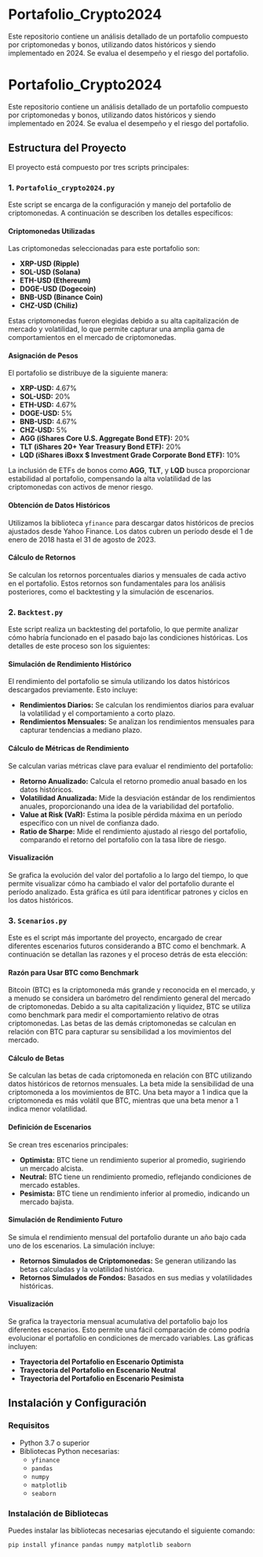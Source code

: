 # Portafolio_Crypto2024
Este repositorio contiene un análisis detallado de un portafolio compuesto por criptomonedas y bonos, utilizando datos históricos y siendo implementado en 2024. Se evalua el desempeño y el riesgo del portafolio.

# Portafolio_Crypto2024
Este repositorio contiene un análisis detallado de un portafolio compuesto por criptomonedas y bonos, utilizando datos históricos y siendo implementado en 2024. Se evalua el desempeño y el riesgo del portafolio.

## Estructura del Proyecto

El proyecto está compuesto por tres scripts principales:

### 1. `Portafolio_crypto2024.py`

Este script se encarga de la configuración y manejo del portafolio de criptomonedas. A continuación se describen los detalles específicos:

#### **Criptomonedas Utilizadas**
Las criptomonedas seleccionadas para este portafolio son:
- **XRP-USD (Ripple)**
- **SOL-USD (Solana)**
- **ETH-USD (Ethereum)**
- **DOGE-USD (Dogecoin)**
- **BNB-USD (Binance Coin)**
- **CHZ-USD (Chiliz)**

Estas criptomonedas fueron elegidas debido a su alta capitalización de mercado y volatilidad, lo que permite capturar una amplia gama de comportamientos en el mercado de criptomonedas.

#### **Asignación de Pesos**
El portafolio se distribuye de la siguiente manera:
- **XRP-USD:** 4.67%
- **SOL-USD:** 20%
- **ETH-USD:** 4.67%
- **DOGE-USD:** 5%
- **BNB-USD:** 4.67%
- **CHZ-USD:** 5%
- **AGG (iShares Core U.S. Aggregate Bond ETF):** 20%
- **TLT (iShares 20+ Year Treasury Bond ETF):** 20%
- **LQD (iShares iBoxx $ Investment Grade Corporate Bond ETF):** 10%

La inclusión de ETFs de bonos como **AGG**, **TLT**, y **LQD** busca proporcionar estabilidad al portafolio, compensando la alta volatilidad de las criptomonedas con activos de menor riesgo.

#### **Obtención de Datos Históricos**
Utilizamos la biblioteca `yfinance` para descargar datos históricos de precios ajustados desde Yahoo Finance. Los datos cubren un período desde el 1 de enero de 2018 hasta el 31 de agosto de 2023.

#### **Cálculo de Retornos**
Se calculan los retornos porcentuales diarios y mensuales de cada activo en el portafolio. Estos retornos son fundamentales para los análisis posteriores, como el backtesting y la simulación de escenarios.

### 2. `Backtest.py`

Este script realiza un backtesting del portafolio, lo que permite analizar cómo habría funcionado en el pasado bajo las condiciones históricas. Los detalles de este proceso son los siguientes:

#### **Simulación de Rendimiento Histórico**
El rendimiento del portafolio se simula utilizando los datos históricos descargados previamente. Esto incluye:
- **Rendimientos Diarios:** Se calculan los rendimientos diarios para evaluar la volatilidad y el comportamiento a corto plazo.
- **Rendimientos Mensuales:** Se analizan los rendimientos mensuales para capturar tendencias a mediano plazo.

#### **Cálculo de Métricas de Rendimiento**
Se calculan varias métricas clave para evaluar el rendimiento del portafolio:
- **Retorno Anualizado:** Calcula el retorno promedio anual basado en los datos históricos.
- **Volatilidad Anualizada:** Mide la desviación estándar de los rendimientos anuales, proporcionando una idea de la variabilidad del portafolio.
- **Value at Risk (VaR):** Estima la posible pérdida máxima en un período específico con un nivel de confianza dado.
- **Ratio de Sharpe:** Mide el rendimiento ajustado al riesgo del portafolio, comparando el retorno del portafolio con la tasa libre de riesgo.

#### **Visualización**
Se grafica la evolución del valor del portafolio a lo largo del tiempo, lo que permite visualizar cómo ha cambiado el valor del portafolio durante el período analizado. Esta gráfica es útil para identificar patrones y ciclos en los datos históricos.

### 3. `Scenarios.py`

Este es el script más importante del proyecto, encargado de crear diferentes escenarios futuros considerando a BTC como el benchmark. A continuación se detallan las razones y el proceso detrás de esta elección:

#### **Razón para Usar BTC como Benchmark**
Bitcoin (BTC) es la criptomoneda más grande y reconocida en el mercado, y a menudo se considera un barómetro del rendimiento general del mercado de criptomonedas. Debido a su alta capitalización y liquidez, BTC se utiliza como benchmark para medir el comportamiento relativo de otras criptomonedas. Las betas de las demás criptomonedas se calculan en relación con BTC para capturar su sensibilidad a los movimientos del mercado.

#### **Cálculo de Betas**
Se calculan las betas de cada criptomoneda en relación con BTC utilizando datos históricos de retornos mensuales. La beta mide la sensibilidad de una criptomoneda a los movimientos de BTC. Una beta mayor a 1 indica que la criptomoneda es más volátil que BTC, mientras que una beta menor a 1 indica menor volatilidad.

#### **Definición de Escenarios**
Se crean tres escenarios principales:
- **Optimista:** BTC tiene un rendimiento superior al promedio, sugiriendo un mercado alcista.
- **Neutral:** BTC tiene un rendimiento promedio, reflejando condiciones de mercado estables.
- **Pesimista:** BTC tiene un rendimiento inferior al promedio, indicando un mercado bajista.

#### **Simulación de Rendimiento Futuro**
Se simula el rendimiento mensual del portafolio durante un año bajo cada uno de los escenarios. La simulación incluye:
- **Retornos Simulados de Criptomonedas:** Se generan utilizando las betas calculadas y la volatilidad histórica.
- **Retornos Simulados de Fondos:** Basados en sus medias y volatilidades históricas.

#### **Visualización**
Se grafica la trayectoria mensual acumulativa del portafolio bajo los diferentes escenarios. Esto permite una fácil comparación de cómo podría evolucionar el portafolio en condiciones de mercado variables. Las gráficas incluyen:
- **Trayectoria del Portafolio en Escenario Optimista**
- **Trayectoria del Portafolio en Escenario Neutral**
- **Trayectoria del Portafolio en Escenario Pesimista**



## Instalación y Configuración

### Requisitos
- Python 3.7 o superior
- Bibliotecas Python necesarias:
  - `yfinance`
  - `pandas`
  - `numpy`
  - `matplotlib`
  - `seaborn`

### Instalación de Bibliotecas
Puedes instalar las bibliotecas necesarias ejecutando el siguiente comando:

```bash
pip install yfinance pandas numpy matplotlib seaborn
